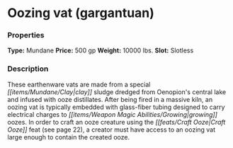 ﻿---
Title: "Oozing vat (gargantuan)"
Type: "Mundane"
Price: "500 gp"
Weight: "10000 lbs."
Slot: "Slotless"
Description: |
  "These earthenware vats are made from a special clay sludge dredged from Oenopion's central lake and infused with ooze distillates. After being fired in a massive kiln, an oozing vat is typically embedded with glass-fiber tubing designed to carry electrical charges to growing oozes. In order to craft an ooze creature using the Craft Ooze feat (see page 22), a creator must have access to an oozing vat large enough to contain the created ooze."
Sources: "['Alchemy Manual']"
---

# Oozing vat (gargantuan)

### Properties

**Type:** Mundane **Price:** 500 gp **Weight:** 10000 lbs. **Slot:** Slotless

### Description

These earthenware vats are made from a special _[[items/Mundane/Clay|clay]]_ sludge dredged from Oenopion's central lake and infused with ooze distillates. After being fired in a massive kiln, an oozing vat is typically embedded with glass-fiber tubing designed to carry electrical charges to _[[items/Weapon Magic Abilities/Growing|growing]]_ oozes. In order to craft an ooze creature using the _[[feats/Craft Ooze|Craft Ooze]]_ feat (see page 22), a creator must have access to an oozing vat large enough to contain the created ooze.

